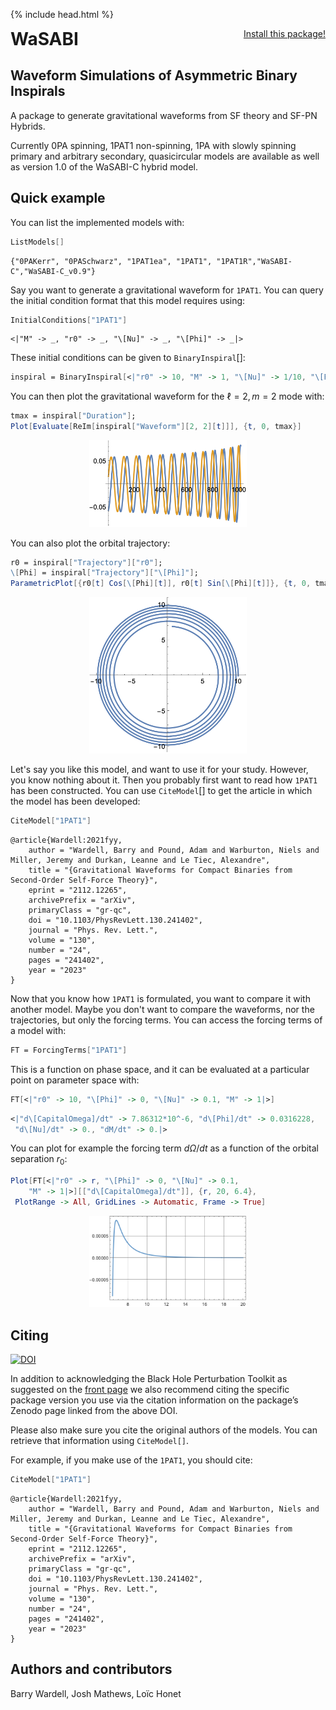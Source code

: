 {% include head.html %}

<p>
 <h1 style="display:inline">WaSABI</h1> <span style="float:right;"><a href="https://bhptoolkit.org/mathematica-install.html" class = "code_btn">Install this package!</a></span>
 <h2>Waveform Simulations of Asymmetric Binary Inspirals</h2>
</p>

A package to generate gravitational waveforms from SF theory and SF-PN Hybrids.

Currently 0PA spinning, 1PAT1 non-spinning, 1PA with slowly spinning primary and arbitrary secondary, quasicircular models are available as well as version 1.0 of the WaSABI-C hybrid model.

 <h2>Quick example</h2>
</p>

You can list the implemented models with:

```Mathematica
ListModels[]
```
```
{"0PAKerr", "0PASchwarz", "1PAT1ea", "1PAT1", "1PAT1R","WaSABI-C","WaSABI-C_v0.9"}
```

Say you want to generate a gravitational waveform for $\texttt{1PAT1}$. You can query the initial condition format that this model requires using:

```Mathematica
InitialConditions["1PAT1"]
```
```
<|"M" -> _, "r0" -> _, "\[Nu]" -> _, "\[Phi]" -> _|>
```

These initial conditions can be given to $\texttt{BinaryInspiral}[]$:
```Mathematica
inspiral = BinaryInspiral[<|"r0" -> 10, "M" -> 1, "\[Nu]" -> 1/10, "\[Phi]" -> 0|>, "Model" -> "1PAT1"];
````


You can then plot the gravitational waveform for the $\ell=2,m=2$ mode with:
```Mathematica
tmax = inspiral["Duration"];
Plot[Evaluate[ReIm[inspiral["Waveform"][2, 2][t]]], {t, 0, tmax}]
```
<p align="center"><img width="50%" src="waveform.png" alt="Waveform"/></p>

You can also plot the orbital trajectory:
```Mathematica
r0 = inspiral["Trajectory"]["r0"];
\[Phi] = inspiral["Trajectory"]["\[Phi]"];
ParametricPlot[{r0[t] Cos[\[Phi][t]], r0[t] Sin[\[Phi][t]]}, {t, 0, tmax}]
```
<p align="center"><img width="50%" src="orbit.png" alt="Orbit"/></p>

Let's say you like this model, and want to use it for your study. However, you know nothing about it. Then you probably first want to read how $\texttt{1PAT1}$ has been constructed. You can use $\texttt{CiteModel}[]$ to get the article in which the model has been developed:

```Mathematica
CiteModel["1PAT1"]
````
```
@article{Wardell:2021fyy,
    author = "Wardell, Barry and Pound, Adam and Warburton, Niels and Miller, Jeremy and Durkan, Leanne and Le Tiec, Alexandre",
    title = "{Gravitational Waveforms for Compact Binaries from Second-Order Self-Force Theory}",
    eprint = "2112.12265",
    archivePrefix = "arXiv",
    primaryClass = "gr-qc",
    doi = "10.1103/PhysRevLett.130.241402",
    journal = "Phys. Rev. Lett.",
    volume = "130",
    number = "24",
    pages = "241402",
    year = "2023"
}
```

Now that you know how $\texttt{1PAT1}$ is formulated, you want to compare it with another model. Maybe you don't want to compare the waveforms, nor the trajectories, but only the forcing terms. You can access the forcing terms of a model with:

```Mathematica
FT = ForcingTerms["1PAT1"]
```

This is a function on phase space, and it can be evaluated at a particular point on parameter space with:

```Mathematica
FT[<|"r0" -> 10, "\[Phi]" -> 0, "\[Nu]" -> 0.1, "M" -> 1|>]
```
```Mathematica
<|"d\[CapitalOmega]/dt" -> 7.86312*10^-6, "d\[Phi]/dt" -> 0.0316228, 
 "d\[Nu]/dt" -> 0., "dM/dt" -> 0.|>
```
You can plot for example the forcing term $d\Omega/dt$ as a function of the orbital separation $r_0$:
```Mathematica
Plot[FT[<|"r0" -> r, "\[Phi]" -> 0, "\[Nu]" -> 0.1, 
    "M" -> 1|>][["d\[CapitalOmega]/dt"]], {r, 20, 6.4}, 
 PlotRange -> All, GridLines -> Automatic, Frame -> True]
```
<p align="center"><img width="50%" src="forcingterm.png" alt="Orbit"/></p>



## Citing

[![DOI](https://zenodo.org/badge/DOI/10.5281/zenodo.16358046.svg)](https://doi.org/10.5281/zenodo.16358046)

In addition to acknowledging the Black Hole Perturbation Toolkit as suggested on the [front page](https://bhptoolkit.org) we also recommend citing the specific package version you use via the citation information on the package’s Zenodo page linked from the above DOI.

Please also make sure you cite the original authors of the models. You can retrieve that information using $\texttt{CiteModel[]}$.

For example, if you make use of the $\texttt{1PAT1}$, you should cite:
```Mathematica
CiteModel["1PAT1"]
````
```
@article{Wardell:2021fyy,
    author = "Wardell, Barry and Pound, Adam and Warburton, Niels and Miller, Jeremy and Durkan, Leanne and Le Tiec, Alexandre",
    title = "{Gravitational Waveforms for Compact Binaries from Second-Order Self-Force Theory}",
    eprint = "2112.12265",
    archivePrefix = "arXiv",
    primaryClass = "gr-qc",
    doi = "10.1103/PhysRevLett.130.241402",
    journal = "Phys. Rev. Lett.",
    volume = "130",
    number = "24",
    pages = "241402",
    year = "2023"
}
```


## Authors and contributors

Barry Wardell, Josh Mathews, Loïc Honet
